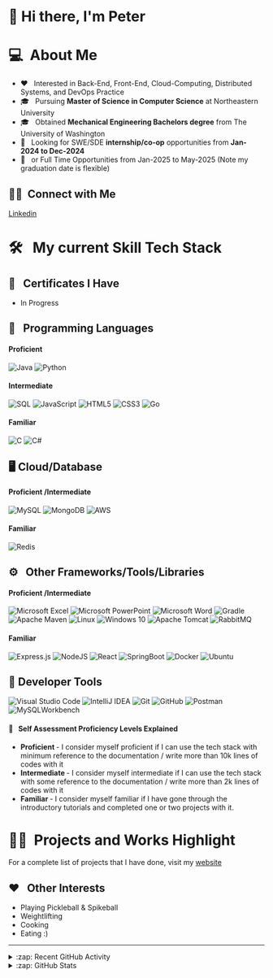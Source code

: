 # 👋 Hi there, I'm Peter 

# 💻 &nbsp;About Me 

* ❤ &nbsp; Interested in Back-End, Front-End, Cloud-Computing, Distributed Systems, and DevOps Practice
* 🎓 &nbsp; Pursuing <b>Master of Science in Computer Science</b> at Northeastern University
* 🎓 &nbsp; Obtained <b>Mechanical Engineering Bachelors degree</b> from The University of Washington
* 💼 &nbsp; Looking for SWE/SDE <b>internship/co-op</b> opportunities from <b>Jan-2024 to Dec-2024 </b>
* 💼 &nbsp; or Full Time Opportunities from Jan-2025 to May-2025 (Note my graduation date is flexible)

## 🤝🏻 &nbsp;Connect with Me ##
[Linkedin](https://https://www.linkedin.com/in/tsanevpeter/)

# 🛠 &nbsp; My current Skill Tech Stack 
## 🥇 &nbsp; Certificates I Have
* In Progress
  
## 🧮 &nbsp; Programming Languages ###
#### Proficient 
![Java](https://img.shields.io/badge/java-%23ED8B00.svg?style=for-the-badge&logo=openjdk&logoColor=white)
![Python](https://img.shields.io/badge/python-3670A0?style=for-the-badge&logo=python&logoColor=ffdd54)
  
#### Intermediate
![SQL](https://img.shields.io/badge/-SQL-333333?style=flat&logo=sql&logoColor=007396)
![JavaScript](https://img.shields.io/badge/javascript-%23323330.svg?style=for-the-badge&logo=javascript&logoColor=%23F7DF1E)
![HTML5](https://img.shields.io/badge/html5-%23E34F26.svg?style=for-the-badge&logo=html5&logoColor=white)
![CSS3](https://img.shields.io/badge/css3-%231572B6.svg?style=for-the-badge&logo=css3&logoColor=white)
![Go](https://img.shields.io/badge/go-%2300ADD8.svg?style=for-the-badge&logo=go&logoColor=white)

#### Familiar
![C](https://img.shields.io/badge/c-%2300599C.svg?style=for-the-badge&logo=c&logoColor=white)
![C#](https://img.shields.io/badge/c%23-%23239120.svg?style=for-the-badge&logo=c-sharp&logoColor=white)

## 🖥 Cloud/Database ### 
#### Proficient /Intermediate 
![MySQL](https://img.shields.io/badge/mysql-%2300f.svg?style=for-the-badge&logo=mysql&logoColor=white)
![MongoDB](https://img.shields.io/badge/MongoDB-%234ea94b.svg?style=for-the-badge&logo=mongodb&logoColor=white)
![AWS](https://img.shields.io/badge/AWS-%23FF9900.svg?style=for-the-badge&logo=amazon-aws&logoColor=white)

#### Familiar 
![Redis](https://img.shields.io/badge/redis-%23DD0031.svg?style=for-the-badge&logo=redis&logoColor=white)

## ⚙ &nbsp; Other Frameworks/Tools/Libraries ###
#### Proficient /Intermediate 
![Microsoft Excel](https://img.shields.io/badge/Microsoft_Excel-217346?style=for-the-badge&logo=microsoft-excel&logoColor=white)
![Microsoft PowerPoint](https://img.shields.io/badge/Microsoft_PowerPoint-B7472A?style=for-the-badge&logo=microsoft-powerpoint&logoColor=white)
![Microsoft Word](https://img.shields.io/badge/Microsoft_Word-2B579A?style=for-the-badge&logo=microsoft-word&logoColor=white)
![Gradle](https://img.shields.io/badge/Gradle-02303A.svg?style=for-the-badge&logo=Gradle&logoColor=white)
![Apache Maven](https://img.shields.io/badge/Apache%20Maven-C71A36?style=for-the-badge&logo=Apache%20Maven&logoColor=white)
![Linux](https://img.shields.io/badge/Linux-FCC624?style=for-the-badge&logo=linux&logoColor=black)
![Windows 10](https://img.shields.io/badge/Windows%2011-%230079d5.svg?style=for-the-badge&logo=Windows%2011&logoColor=white)
![Apache Tomcat](https://img.shields.io/badge/apache%20tomcat-%23F8DC75.svg?style=for-the-badge&logo=apache-tomcat&logoColor=black)
![RabbitMQ](https://img.shields.io/badge/Rabbitmq-FF6600?style=for-the-badge&logo=rabbitmq&logoColor=white)
  
#### Familiar 
![Express.js](https://img.shields.io/badge/express.js-%23404d59.svg?style=for-the-badge&logo=express&logoColor=%2361DAFB)
![NodeJS](https://img.shields.io/badge/node.js-6DA55F?style=for-the-badge&logo=node.js&logoColor=white)
![React](https://img.shields.io/badge/react-%2320232a.svg?style=for-the-badge&logo=react&logoColor=%2361DAFB)
![SpringBoot](https://img.shields.io/badge/-SpringBoot-333333?style=flat&logo=springboot)
![Docker](https://img.shields.io/badge/docker-%230db7ed.svg?style=for-the-badge&logo=docker&logoColor=white)
![Ubuntu](https://img.shields.io/badge/Ubuntu-E95420?style=for-the-badge&logo=ubuntu&logoColor=white)

##  🔧 Developer Tools ###
![Visual Studio Code](https://img.shields.io/badge/Visual%20Studio%20Code-0078d7.svg?style=for-the-badge&logo=visual-studio-code&logoColor=white)
![IntelliJ IDEA](https://img.shields.io/badge/IntelliJIDEA-000000.svg?style=for-the-badge&logo=intellij-idea&logoColor=white)
![Git](https://img.shields.io/badge/git-%23F05033.svg?style=for-the-badge&logo=git&logoColor=white)
![GitHub](https://img.shields.io/badge/github-%23121011.svg?style=for-the-badge&logo=github&logoColor=white)
![Postman](https://img.shields.io/badge/Postman-FF6C37?style=for-the-badge&logo=postman&logoColor=white)
![MySQLWorkbench](https://img.shields.io/badge/-MySQLWorkbench-333333?style=flat&logo=MySQLWorkbench)

#### 📜 &nbsp; Self Assessment Proficiency Levels Explained
* <b> Proficient </b> - I consider myself proficient if I can use the tech stack with minimum reference to the documentation / write more than 10k lines of codes with it
* <b> Intermediate </b> - I consider myself intermediate if I can use the tech stack with some reference to the documentation / write more than 2k lines of codes with it
* <b> Familiar </b> - I consider myself familiar if I have gone through the introductory tutorials and completed one or two projects with it.

# 🤝🏻 &nbsp;Projects and Works Highlight
For a complete list of projects that I have done, visit my [website](https://tsanevp.github.io/PersonalWebsite/)

## ♥ &nbsp; Other Interests ###
* Playing Pickleball & Spikeball
* Weightlifting
* Cooking
* Eating :) 

---

<details>
  <summary>:zap: Recent GitHub Activity</summary>

<!--START_SECTION:activity-->
1. Created a blog website users can go on to share their thoughts/opinions. See [tsanevp/Blog-Website](https://github.com/tsanevp/Blog-Website).
2. Created a Discord bot using JDA 5. It is a Marketplace bot used to buy/sell/trade items on a Discord server. See [tsanevp/MarketPlace-Bot](https://github.com/tsanevp/MarketPlace-Bot).
<!--END_SECTION:activity-->

</details>

<details>
  <summary>:zap: GitHub Stats</summary>

  <img align="left" alt="tsanevp's GitHub Stats" src="https://github-readme-stats.vercel.app/api?username=tsanevp&show_icons=true&hide_border=false&title_color=ff652f&icon_color=FFE400&bg_color=09131B&text_color=ffffff&border_color=0c1a25" />

</details>

